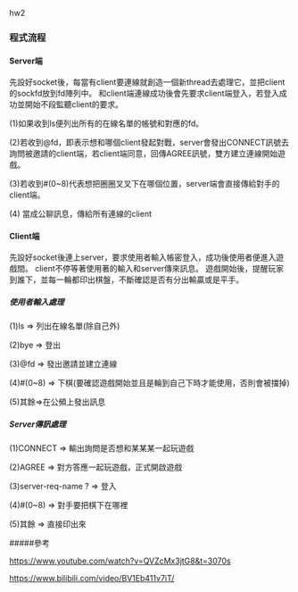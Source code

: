 hw2


### 程式流程
#### Server端
先設好socket後，每當有client要連線就創造一個新thread去處理它，並把client的sockfd放到fd陣列中。
和client端連線成功後會先要求client端登入，若登入成功並開始不段監聽client的要求。

(1)如果收到ls便列出所有的在線名單的帳號和對應的fd。

(2)若收到@fd，即表示想和哪個client發起對戰，server會發出CONNECT訊號去詢問被邀請的client端，若client端同意，回傳AGREE訊號，雙方建立連線開始遊戲。

(3)若收到#(0~8)代表想把圈圈叉叉下在哪個位置，server端會直接傳給對手的client端。

(4) 當成公聊訊息，傳給所有連線的client

#### Client端
先設好socket後連上server，要求使用者輸入帳密登入，成功後使用者便進入遊戲間。
client不停等著使用著的輸入和server傳來訊息。
遊戲開始後，提醒玩家到誰下，並每一輪都印出棋盤，不斷確認是否有分出輸贏或是平手。
##### 使用者輸入處理
(1)ls => 列出在線名單(除自己外)

(2)bye => 登出

(3)@fd => 發出邀請並建立連線

(4)#(0~8) => 下棋(要確認遊戲開始並且是輪到自己下時才能使用，否則會被擋掉)

(5)其餘=>在公頻上發出訊息
##### Server傳訊處理
(1)CONNECT => 輸出詢問是否想和某某某一起玩遊戲

(2)AGREE => 對方答應一起玩遊戲，正式開啟遊戲

(3)server-req-name ? => 登入

(4)#(0~8) => 對手要把棋下在哪裡

(5)其餘 => 直接印出來


#####參考

https://www.youtube.com/watch?v=QVZcMx3jtG8&t=3070s

https://www.bilibili.com/video/BV1Eb411v7iT/
